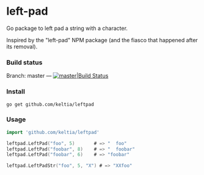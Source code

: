 left-pad
========
Go package to left pad a string with a character.

Inspired by the "left-pad" NPM package (and the fiasco that happened after its removal).

### Build status


Branch: master — [![master|Build Status](https://travis-ci.org/keltia/leftpad.svg?branch=master)](http://travis-ci.org/keltia/leftpad)

### Install

```
go get github.com/keltia/leftpad 
```

### Usage

```Go
import 'github.com/keltia/leftpad'

leftpad.LeftPad("foo", 5)       # => "  foo"
leftpad.LeftPad("foobar", 8)    # => "  foobar"
leftpad.LeftPad("foobar", 6)    # => "foobar"

leftpad.LeftPadStr("foo", 5, "X") # => "XXfoo"
```